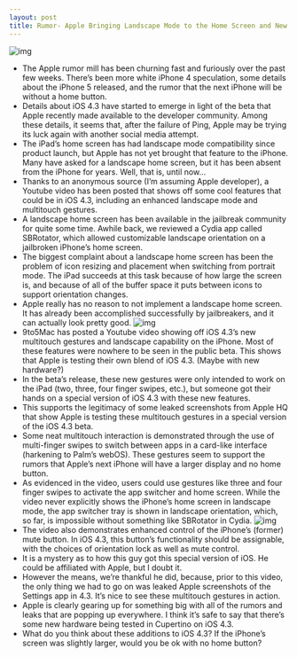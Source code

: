 ```yaml
---
layout: post
title: Rumor- Apple Bringing Landscape Mode to the Home Screen and New Multitouch Gestures in iOS 4.3
---
```

![img](http://media.idownloadblog.com/wp-content/uploads/2011/01/Landscape-Multiasking-in-iOS-4.3-e1295559591498.png)
* The Apple rumor mill has been churning fast and furiously over the past few weeks. There’s been more white iPhone 4 speculation, some details about the iPhone 5 released, and the rumor that the next iPhone will be without a home button.
* Details about iOS 4.3 have started to emerge in light of the beta that Apple recently made available to the developer community. Among these details, it seems that, after the failure of Ping, Apple may be trying its luck again with another social media attempt.
* The iPad’s home screen has had landscape mode compatibility since product launch, but Apple has not yet brought that feature to the iPhone. Many have asked for a landscape home screen, but it has been absent from the iPhone for years. Well, that is, until now…
* Thanks to an anonymous source (I’m assuming Apple developer), a Youtube video has been posted that shows off some cool features that could be in iOS 4.3, including an enhanced landscape mode and multitouch gestures.
* A landscape home screen has been available in the jailbreak community for quite some time. Awhile back, we reviewed a Cydia app called SBRotator, which allowed customizable landscape orientation on a jailbroken iPhone’s home screen.
* The biggest complaint about a landscape home screen has been the problem of icon resizing and placement when switching from portrait mode. The iPad succeeds at this task because of how large the screen is, and because of all of the buffer space it puts between icons to support orientation changes.
* Apple really has no reason to not implement a landscape home screen. It has already been accomplished successfully by jailbreakers, and it can actually look pretty good.
![img](http://media.idownloadblog.com/wp-content/uploads/2011/01/SBRotator.png)
* 9to5Mac has posted a Youtube video showing off iOS 4.3’s new multitouch gestures and landscape capability on the iPhone. Most of these features were nowhere to be seen in the public beta. This shows that Apple is testing their own blend of iOS 4.3. (Maybe with new hardware?)
* In the beta’s release, these new gestures were only intended to work on the iPad (two, three, four finger swipes, etc.), but someone got their hands on a special version of iOS 4.3 with these new features.
* This supports the legitimacy of some leaked screenshots from Apple HQ that show Apple is testing these multitouch gestures in a special version of the iOS 4.3 beta.
* Some neat multitouch interaction is demonstrated through the use of multi-finger swipes to switch between apps in a card-like interface (harkening to Palm’s webOS). These gestures seem to support the rumors that Apple’s next iPhone will have a larger display and no home button.
* As evidenced in the video, users could use gestures like three and four finger swipes to activate the app switcher and home screen. While the video never explicitly shows the iPhone’s home screen in landscape mode, the app switcher tray is shown in landscape orientation, which, so far, is impossible without something like SBRotator in Cydia.
![img](http://media.idownloadblog.com/wp-content/uploads/2011/01/Orientation-Lock-with-Mute-Swtich-e1295562066221.png)
* The video also demonstrates enhanced control of the iPhone’s (former) mute button. In iOS 4.3, this button’s functionality should be assignable, with the choices of orientation lock as well as mute control.
* It is a mystery as to how this guy got this special version of iOS. He could be affiliated with Apple, but I doubt it.
* However the means, we’re thankful he did, because, prior to this video, the only thing we had to go on was leaked Apple screenshots of the Settings app in 4.3. It’s nice to see these multitouch gestures in action.
* Apple is clearly gearing up for something big with all of the rumors and leaks that are popping up everywhere. I think it’s safe to say that there’s some new hardware being tested in Cupertino on iOS 4.3.
* What do you think about these additions to iOS 4.3? If the iPhone’s screen was slightly larger, would you be ok with no home button?

